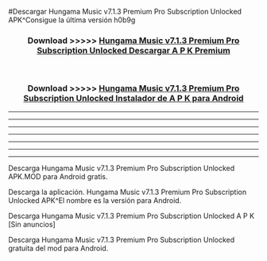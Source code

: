 #Descargar Hungama Music v7.1.3 Premium Pro Subscription Unlocked  APK^Consigue la última versión h0b9g



<div align="center">
<h3>Download >>>>> <a href="https://es-sites.web.app/?es= Hungama Music v7.1.3 Premium Pro Subscription Unlocked ">Hungama Music v7.1.3 Premium Pro Subscription Unlocked  Descargar A P K Premium</a></h3><br>

<h3>Download >>>>> <a href="https://es-sites.web.app/?es= Hungama Music v7.1.3 Premium Pro Subscription Unlocked ">Hungama Music v7.1.3 Premium Pro Subscription Unlocked  Instalador de A P K para Android</a></h3>
</div>


----------------------------------------------------------

----------------------------------------------------------

----------------------------------------------------------

----------------------------------------------------------

----------------------------------------------------------

----------------------------------------------------------

----------------------------------------------------------

Descarga Hungama Music v7.1.3 Premium Pro Subscription Unlocked  APK.MOD para Android gratis.

Descarga la aplicación. Hungama Music v7.1.3 Premium Pro Subscription Unlocked  APK^El nombre es la versión para Android.

Descarga Hungama Music v7.1.3 Premium Pro Subscription Unlocked  A P K [Sin anuncios]

Descarga Hungama Music v7.1.3 Premium Pro Subscription Unlocked  gratuita del mod para Android.


